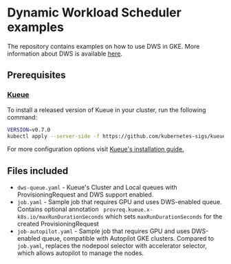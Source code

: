 # Dynamic Workload Scheduler examples

The repository contains examples on how to use DWS in GKE. More information about DWS is
available [here](https://cloud.google.com/kubernetes-engine/docs/how-to/provisioningrequest).

## Prerequisites

### [Kueue](https://kueue.sigs.k8s.io/)
To install a released version of Kueue in your cluster, run the following command:

```sh
VERSION=v0.7.0
kubectl apply --server-side -f https://github.com/kubernetes-sigs/kueue/releases/download/$VERSION/manifests.yaml
```

For more configuration options visit [Kueue's installation guide.](https://kueue.sigs.k8s.io/docs/installation/)

## Files included

* `dws-queue.yaml` - Kueue's Cluster and Local queues with ProvisioningRequest and DWS support enabled.
* `job.yaml` - Sample job that requires GPU and uses DWS-enabled queue. Contains optional annotation ` provreq.kueue.x-k8s.io/maxRunDurationSeconds` which sets `maxRunDurationSeconds` for the created ProvisioningRequest
* `job-autopilot.yaml` - Sample job that requires GPU and uses DWS-enabled queue, compatible with Autopilot GKE clusters. Compared to `job.yaml`, replaces the nodepool selector with accelerator selector, which allows autopilot to manage the nodes.

